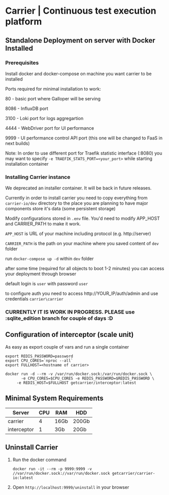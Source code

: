# Carrier | Continuous test execution platform



## Standalone Deployment on server with Docker Installed

### Prerequisites

Install docker and docker-compose on machine you want carrier to be installed

Ports required for minimal installation to work:

80 - basic port where Galloper will be serving

8086 - InfluxDB port

3100 - Loki port for logs aggregartion

4444 - WebDriver port for UI performance

9999 - UI performance control API port (this one will be changed to FaaS in next builds)

Note: In order to use different port for Traefik statistic interface (:8080) you may want to specify ` -e TRAEFIK_STATS_PORT=<your_port> ` while starting installation container

### Installing Carrier instance

We deprecated an installer container. It will be back in future releases.

Currently in order to install carrier you need to copy everything from `carrier-io/dev` directory to the place you are planning to have major components store it's data (some persistent storage)

Modify configurations stored in `.env` file. You'd need to modify APP_HOST and CARRIER_PATH to make it work. 

`APP_HOST` is URL of your machine including protocol (e.g. http://server)  

`CARRIER_PATH` is the path on your machine where you saved content of `dev` folder

run `docker-compose up -d` within `dev` folder

after some time (required for all objects to boot 1-2 minutes) you can access your deployment through browser

default login is `user` with password `user`

to configure auth you need to access http://YOUR_IP/auth/admin and use credentials `carrier\carrier`

### CURRENTLY IT IS WORK IN PROGRESS. PLEASE use :sqlite_edition branch for couple of days :D


## Configuration of interceptor (scale unit)

As easy as export couple of vars and run a single container

```
export REDIS_PASSWORD=password
export CPU_CORES=`nproc --all`
export FULLHOST=<hostname of carrier>

docker run -d --rm -v /var/run/docker.sock:/var/run/docker.sock \
	   -e CPU_CORES=$CPU_CORES -e REDIS_PASSWORD=$REDIS_PASSWORD \
     -e REDIS_HOST=$FULLHOST getcarrier/interceptor:latest
```
       
## Minimal System Requirements

Server | CPU | RAM | HDD
------- | ---- | ---- | ----
carrier | 4 | 16Gb | 200Gb
interceptor | 1 | 3Gb | 20Gb


## Uninstall Carrier

1. Run the docker command
   
   `docker run -it --rm -p 9999:9999 -v //var/run/docker.sock://var/run/docker.sock getcarrier/carrier-io:latest`

2. Open `http://localhost:9999/uninstall` in your browser
